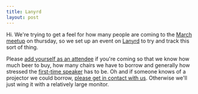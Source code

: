 ```yaml
---
title: Lanyrd
layout: post
---
```

Hi. We're trying to get a feel for how many people are coming to the [March meetup](http://nodecpt.github.com/2012/02/march-meetup/) on thursday, so we set up an event on [Lanyrd](http://lanyrd.com/2012/nodecpt-march/attendees/) to try and track this sort of thing.

Please [add yourself as an attendee](http://lanyrd.com/2012/nodecpt-march/attendees/) if you're coming so that we know how much beer to buy, how many chairs we have to borrow and generally how stressed the [first-time speaker](http://twitter.com/__leroux) has to be. Oh and if someone knows of a projector we could borrow, [please get in contact with us](http://twitter.com/NodeCPT). Otherwise we'll just wing it with a relatively large monitor.

